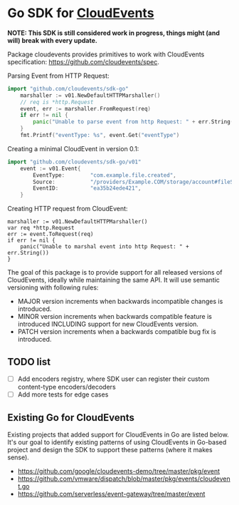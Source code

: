 # Go SDK for [CloudEvents](https://github.com/cloudevents/spec)

**NOTE: This SDK is still considered work in progress, things might (and will) break with every update.**

Package cloudevents provides primitives to work with CloudEvents specification: https://github.com/cloudevents/spec.

Parsing Event from HTTP Request:
```go
import "github.com/cloudevents/sdk-go"
	marshaller := v01.NewDefaultHTTPMarshaller()
	// req is *http.Request
	event, err := marshaller.FromRequest(req)
	if err != nil {
		panic("Unable to parse event from http Request: " + err.String())
	}
	fmt.Printf("eventType: %s", event.Get("eventType")
```

Creating a minimal CloudEvent in version 0.1:
```go
import "github.com/cloudevents/sdk-go/v01"
	event := v01.Event{
		EventType:        "com.example.file.created",
		Source:           "/providers/Example.COM/storage/account#fileServices/default/{new-file}",
		EventID:          "ea35b24ede421",
	}
```

Creating HTTP request from CloudEvent:
```
marshaller := v01.NewDefaultHTTPMarshaller()
var req *http.Request
err := event.ToRequest(req)
if err != nil {
	panic("Unable to marshal event into http Request: " + err.String())
}
```

The goal of this package is to provide support for all released versions of CloudEvents, ideally while maintaining
the same API. It will use semantic versioning with following rules:
* MAJOR version increments when backwards incompatible changes is introduced.
* MINOR version increments when backwards compatible feature is introduced INCLUDING support for new CloudEvents version.
* PATCH version increments when a backwards compatible bug fix is introduced.


## TODO list

- [ ] Add encoders registry, where SDK user can register their custom content-type encoders/decoders
- [ ] Add more tests for edge cases

## Existing Go for CloudEvents

Existing projects that added support for CloudEvents in Go are listed below. It's our goal to identify existing patterns
of using CloudEvents in Go-based project and design the SDK to support these patterns (where it makes sense).
- https://github.com/google/cloudevents-demo/tree/master/pkg/event
- https://github.com/vmware/dispatch/blob/master/pkg/events/cloudevent.go
- https://github.com/serverless/event-gateway/tree/master/event
